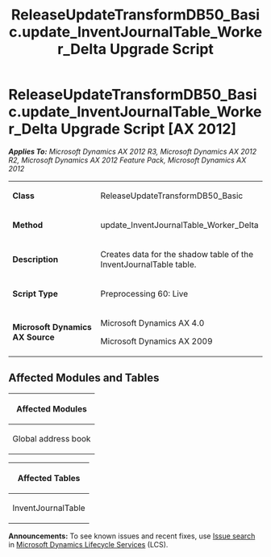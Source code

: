 ﻿---
title: ReleaseUpdateTransformDB50_Basic.update_InventJournalTable_Worker_Delta Upgrade Script
TOCTitle: ReleaseUpdateTransformDB50_Basic.update_InventJournalTable_Worker_Delta Upgrade Script
ms:assetid: 131e5768-7ed6-41e0-8faa-695675493801
ms:mtpsurl: https://msdn.microsoft.com/en-us/library/JJ718480(v=AX.60)
ms:contentKeyID: 49706764
ms.date: 05/18/2015
mtps_version: v=AX.60
---

# ReleaseUpdateTransformDB50\_Basic.update\_InventJournalTable\_Worker\_Delta Upgrade Script [AX 2012]


_**Applies To:** Microsoft Dynamics AX 2012 R3, Microsoft Dynamics AX 2012 R2, Microsoft Dynamics AX 2012 Feature Pack, Microsoft Dynamics AX 2012_

<table>
<colgroup>
<col style="width: 50%" />
<col style="width: 50%" />
</colgroup>
<tbody>
<tr class="odd">
<td><p><strong>Class</strong></p></td>
<td><p>ReleaseUpdateTransformDB50_Basic</p></td>
</tr>
<tr class="even">
<td><p><strong>Method</strong></p></td>
<td><p>update_InventJournalTable_Worker_Delta</p></td>
</tr>
<tr class="odd">
<td><p><strong>Description</strong></p></td>
<td><p>Creates data for the shadow table of the InventJournalTable table.</p></td>
</tr>
<tr class="even">
<td><p><strong>Script Type</strong></p></td>
<td><p>Preprocessing 60: Live</p></td>
</tr>
<tr class="odd">
<td><p><strong>Microsoft Dynamics AX Source</strong></p></td>
<td><p>Microsoft Dynamics AX 4.0</p>
<p>Microsoft Dynamics AX 2009</p></td>
</tr>
</tbody>
</table>


## Affected Modules and Tables

<table>
<colgroup>
<col style="width: 100%" />
</colgroup>
<thead>
<tr class="header">
<th><p>Affected Modules</p></th>
</tr>
</thead>
<tbody>
<tr class="odd">
<td><p>Global address book</p></td>
</tr>
</tbody>
</table>


<table>
<colgroup>
<col style="width: 100%" />
</colgroup>
<thead>
<tr class="header">
<th><p>Affected Tables</p></th>
</tr>
</thead>
<tbody>
<tr class="odd">
<td><p>InventJournalTable</p></td>
</tr>
</tbody>
</table>

  
**Announcements:** To see known issues and recent fixes, use [Issue search](http://go.microsoft.com/fwlink/?linkid=389258) in [Microsoft Dynamics Lifecycle Services](http://go.microsoft.com/fwlink/?linkid=306505) (LCS).


